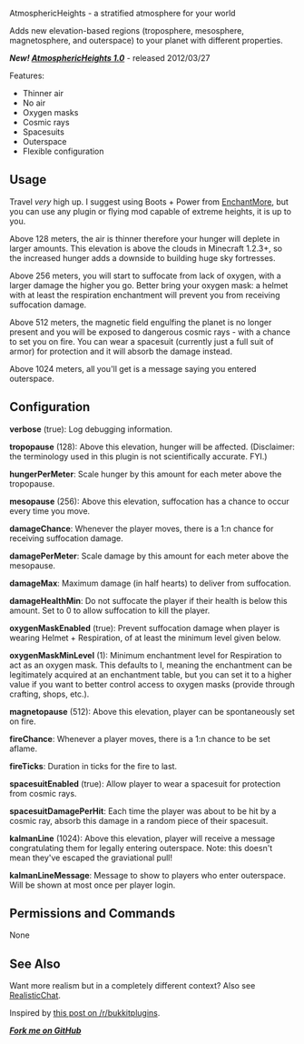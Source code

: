 AtmosphericHeights - a stratified atmosphere for your world

Adds new elevation-based regions (troposphere, mesosphere, magnetosphere, and outerspace)
to your planet with different properties.

***New! [AtmosphericHeights 1.0](http://dev.bukkit.org/server-mods/atmosphericheights/files/1-atmospheric-heights-1-0/)*** - released 2012/03/27

Features:

* Thinner air
* No air
* Oxygen masks
* Cosmic rays 
* Spacesuits
* Outerspace
* Flexible configuration

## Usage

Travel *very* high up. I suggest using
Boots + Power from [EnchantMore](http://dev.bukkit.org/server-mods/enchantmore/),
but you can use any plugin or flying mod capable of extreme heights, it is up to you.

Above 128 meters, the air is thinner therefore your hunger will deplete in larger amounts.
This elevation is above the clouds in Minecraft 1.2.3+, so the increased hunger adds a downside to building huge
sky fortresses.

Above 256 meters, you will start to suffocate from lack of oxygen, with a larger damage the higher you go.
Better bring your oxygen mask: a helmet with at least the respiration enchantment
will prevent you from receiving suffocation damage.

Above 512 meters, the magnetic field engulfing the planet is no longer present and you will
be exposed to dangerous cosmic rays - with a chance to set you on fire. You can wear a spacesuit
(currently just a full suit of armor) for protection and it will absorb the damage instead.

Above 1024 meters, all you'll get is a message saying you entered outerspace.


## Configuration

**verbose** (true): Log debugging information.

**tropopause** (128): Above this elevation, hunger will be affected.
(Disclaimer: the terminology used in this plugin is not scientifically accurate. FYI.)

**hungerPerMeter**: Scale hunger by this amount for each meter above the tropopause.



**mesopause** (256): Above this elevation, suffocation has a chance to occur
every time you move.

**damageChance**: Whenever the player moves, there is a 1:n chance for
receiving suffocation damage.

**damagePerMeter**: Scale damage by this amount for each meter above the mesopause.

**damageMax**: Maximum damage (in half hearts) to deliver from suffocation.

**damageHealthMin**: Do not suffocate the player if their health is below this
amount. Set to 0 to allow suffocation to kill the player.

**oxygenMaskEnabled** (true): Prevent suffocation damage when player is wearing
Helmet + Respiration, of at least the minimum level given below.

**oxygenMaskMinLevel**  (1): Minimum enchantment level for Respiration to act
as an oxygen mask. This defaults to I, meaning the enchantment can be legitimately
acquired at an enchantment table, but you can set it to a higher value if you want
to better control access to oxygen masks (provide through crafting, shops, etc.).



**magnetopause** (512): Above this elevation, player can be spontaneously set on fire.

**fireChance**: Whenever a player moves, there is a 1:n chance to be set aflame.

**fireTicks**: Duration in ticks for the fire to last.

**spacesuitEnabled** (true): Allow player to wear a spacesuit for protection from cosmic rays.

**spacesuitDamagePerHit**: Each time the player was about to be hit by a cosmic ray,
absorb this damage in a random piece of their spacesuit.


**kalmanLine** (1024): Above this elevation, player will receive a message congratulating
them for legally entering outerspace. Note: this doesn't mean they've escaped the graviational pull!

**kalmanLineMessage**: Message to show to players who enter outerspace. Will be shown
at most once per player login.


## Permissions and Commands

None

## See Also

Want more realism but in a completely different context? Also see 
[RealisticChat](http://dev.bukkit.org/server-mods/realisticchat/).

Inspired by [this post on /r/bukkitplugins](http://www.reddit.com/r/bukkitplugins/comments/r2a0u/thought_i_would_give_the_new_subreddit_a_whirl/).

***[Fork me on GitHub](https://github.com/mushroomhostage/AtmosphericHeights)***

